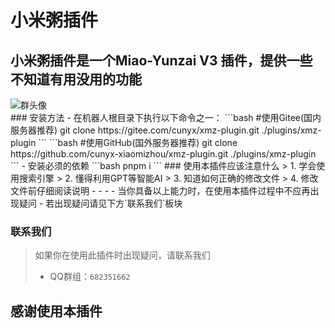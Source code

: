 # 小米粥插件
## 小米粥插件是一个Miao-Yunzai V3 插件，提供一些不知道有用没用的功能
<div style="margin:auto;"><img alt="群头像" src="http://p.qlogo.cn/gh/682351662/682351662/0"></div>
### 安装方法
- 在机器人根目录下执行以下命令之一：
```bash
#使用Gitee(国内服务器推荐)
git clone https://gitee.com/cunyx/xmz-plugin.git ./plugins/xmz-plugin
```
```bash
#使用GitHub(国外服务器推荐)
git clone https://github.com/cunyx-xiaomizhou/xmz-plugin.git ./plugins/xmz-plugin
```
- 安装必须的依赖
```bash
pnpm i
```
### 使用本插件应该注意什么
> 1. 学会使用搜索引擎
> 2. 懂得利用GPT等智能AI
> 3. 知道如何正确的修改文件
> 4. 修改文件前仔细阅读说明
 - - -
- 当你具备以上能力时，在使用本插件过程中不应再出现疑问
- 若出现疑问请见下方`联系我们`板块

### 联系我们
> 如果你在使用此插件时出现疑问，请联系我们
> - QQ群组：`682351662`
## 感谢使用本插件